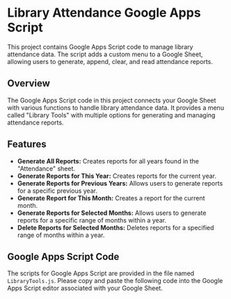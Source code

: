 # Library Attendance Google Apps Script

This project contains Google Apps Script code to manage library attendance data. The script adds a custom menu to a Google Sheet, allowing users to generate, append, clear, and read attendance reports.

## Overview

The Google Apps Script code in this project connects your Google Sheet with various functions to handle library attendance data. It provides a menu called "Library Tools" with multiple options for generating and managing attendance reports.

## Features

-   **Generate All Reports:** Creates reports for all years found in the "Attendance" sheet.
-   **Generate Reports for This Year:** Creates reports for the current year.
-   **Generate Reports for Previous Years:** Allows users to generate reports for a specific previous year.
-   **Generate Report for This Month:** Creates a report for the current month.
-   **Generate Reports for Selected Months:** Allows users to generate reports for a specific range of months within a year.
-   **Delete Reports for Selected Months:** Deletes reports for a specified range of months within a year.

## Google Apps Script Code

The scripts for Google Apps Script are provided in the file named `LibraryTools.js`. Please copy and paste the following code into the Google Apps Script editor associated with your Google Sheet.
